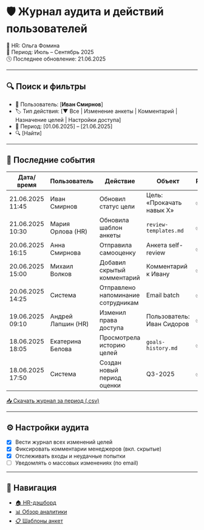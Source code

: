 # 🛡️ Журнал аудита и действий пользователей

👤 HR: Ольга Фомина  
📅 Период: Июль – Сентябрь 2025  
🕓 Последнее обновление: 21.06.2025

---

## 🔍 Поиск и фильтры

- 👤 Пользователь: [____Иван Смирнов____]
- 🏷️ Тип действия: [▼ Все | Изменение анкеты | Комментарий | Назначение целей | Настройки доступа]
- 📅 Период: [01.06.2025] – [21.06.2025]
- 🔍 [Найти]

---

## 🧾 Последние события

| Дата/время       | Пользователь       | Действие                                      | Объект                     | Результат |
|------------------|---------------------|-----------------------------------------------|----------------------------|-----------|
| 21.06.2025 11:45 | Иван Смирнов        | Обновил статус цели                           | Цель: «Прокачать навык X»  | ✅         |
| 21.06.2025 10:30 | Мария Орлова (HR)   | Обновила шаблон анкеты                        | `review-templates.md`      | ✅         |
| 20.06.2025 16:15 | Анна Смирнова       | Отправила самооценку                          | Анкета self-review         | ✅         |
| 20.06.2025 15:00 | Михаил Волков       | Добавил скрытый комментарий                   | Комментарий к Ивану        | ✅         |
| 20.06.2025 14:25 | Система             | Отправлено напоминание сотрудникам            | Email batch                | ✅         |
| 19.06.2025 09:10 | Андрей Лапшин (HR)  | Изменил права доступа                         | Пользователь: Иван Сидоров | ✅         |
| 18.06.2025 18:05 | Екатерина Белова    | Просмотрела историю целей                     | `goals-history.md`         | ✅         |
| 18.06.2025 17:50 | Система             | Создан новый период оценки                    | Q3-2025                    | ✅         |

[📥 Скачать журнал за период (.csv)](#)

---

## ⚙️ Настройки аудита

- [x] Вести журнал всех изменений целей
- [x] Фиксировать комментарии менеджеров (вкл. скрытые)
- [x] Отслеживать входы и неудачные попытки
- [ ] Уведомлять о массовых изменениях (по email)

---

## 🧭 Навигация

- [🏠 HR-дэшборд](dashboard-hr.md)
- [📊 Обзор аналитики](analytics-overview.md)
- [📋 Шаблоны анкет](review-templates.md)
